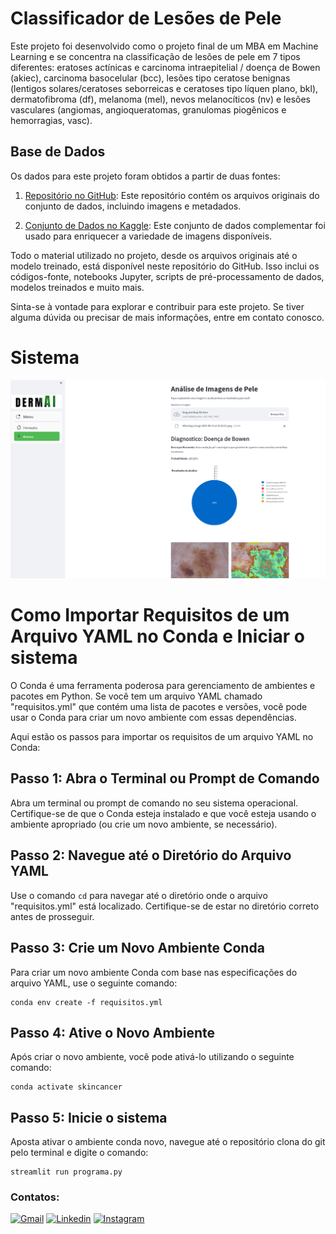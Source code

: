 # Classificador de Lesões de Pele

Este projeto foi desenvolvido como o projeto final de um MBA em Machine Learning e se concentra na classificação de lesões de pele em 7 tipos diferentes: eratoses actínicas e carcinoma intraepitelial / doença de Bowen (akiec), carcinoma basocelular (bcc), lesões tipo ceratose benignas (lentigos solares/ceratoses seborreicas e ceratoses tipo líquen plano, bkl), dermatofibroma (df), melanoma (mel), nevos melanocíticos (nv) e lesões vasculares (angiomas, angioqueratomas, granulomas piogênicos e hemorragias, vasc).

## Base de Dados

Os dados para este projeto foram obtidos a partir de duas fontes:

1. [Repositório no GitHub](https://github.com/ptschandl/HAM10000_dataset): Este repositório contém os arquivos originais do conjunto de dados, incluindo imagens e metadados.

2. [Conjunto de Dados no Kaggle](https://www.kaggle.com/datasets/smnuruzzaman/skin-cancer-datase): Este conjunto de dados complementar foi usado para enriquecer a variedade de imagens disponíveis.

Todo o material utilizado no projeto, desde os arquivos originais até o modelo treinado, está disponível neste repositório do GitHub. Isso inclui os códigos-fonte, notebooks Jupyter, scripts de pré-processamento de dados, modelos treinados e muito mais.

Sinta-se à vontade para explorar e contribuir para este projeto. Se tiver alguma dúvida ou precisar de mais informações, entre em contato conosco.

# Sistema

![Exemplo de Lesão de Pele](imgdash.png)


# Como Importar Requisitos de um Arquivo YAML no Conda e Iniciar o sistema

O Conda é uma ferramenta poderosa para gerenciamento de ambientes e pacotes em Python. Se você tem um arquivo YAML chamado "requisitos.yml" que contém uma lista de pacotes e versões, você pode usar o Conda para criar um novo ambiente com essas dependências.

Aqui estão os passos para importar os requisitos de um arquivo YAML no Conda:

## Passo 1: Abra o Terminal ou Prompt de Comando

Abra um terminal ou prompt de comando no seu sistema operacional. Certifique-se de que o Conda esteja instalado e que você esteja usando o ambiente apropriado (ou crie um novo ambiente, se necessário).

## Passo 2: Navegue até o Diretório do Arquivo YAML

Use o comando `cd` para navegar até o diretório onde o arquivo "requisitos.yml" está localizado. Certifique-se de estar no diretório correto antes de prosseguir.

## Passo 3: Crie um Novo Ambiente Conda

Para criar um novo ambiente Conda com base nas especificações do arquivo YAML, use o seguinte comando:

```
conda env create -f requisitos.yml
```

## Passo 4: Ative o Novo Ambiente

Após criar o novo ambiente, você pode ativá-lo utilizando o seguinte comando:

```
conda activate skincancer
```
## Passo 5: Inicie o sistema

Aposta ativar o ambiente conda novo, navegue até o repositório clona do git pelo terminal e digite o comando:

```
streamlit run programa.py
```
### Contatos:
[![Gmail](https://img.shields.io/badge/Gmail-D14836?style=for-the-badge&logo=gmail&logoColor=white)](eng.arthurpaschoalotto@gmail.com)
[![Linkedin](https://img.shields.io/badge/LinkedIn-0077B5?style=for-the-badge&logo=linkedin&logoColor=white)](https://www.linkedin.com/in/arthur-paschoalotto-488839174/)
[![Instagram](https://img.shields.io/badge/Instagram-E4405F?style=for-the-badge&logo=instagram&logoColor=white)](https://www.instagram.com/paschoalothur/)
